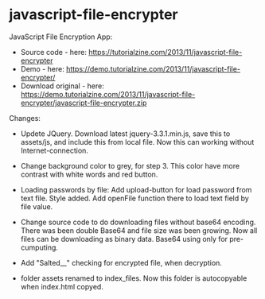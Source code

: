 # javascript-file-encrypter
JavaScript File Encryption App:
- Source code - here: https://tutorialzine.com/2013/11/javascript-file-encrypter
- Demo - here: https://demo.tutorialzine.com/2013/11/javascript-file-encrypter/
- Download original - here: https://demo.tutorialzine.com/2013/11/javascript-file-encrypter/javascript-file-encrypter.zip

Changes:
- Updete JQuery.
  Download latest jquery-3.3.1.min.js, save this to assets/js,
	and include this from local file. Now this can working without Internet-connection.
  
- Change background color to grey, for step 3. This color have more contrast with white words and red button.

- Loading passwords by file:
	Add upload-button for load password from text file. Style added.
	Add openFile function there to load text field by file value.
  
- Change source code to do downloading files without base64 encoding.
	There was been double Base64 and file size was been growing.
	Now all files can be downloading as binary data. Base64 using only for pre-cumputing.
  
- Add "Salted__" checking for encrypted file, when decryption.

- folder assets renamed to index_files. Now this folder is autocopyable when index.html copyed.
